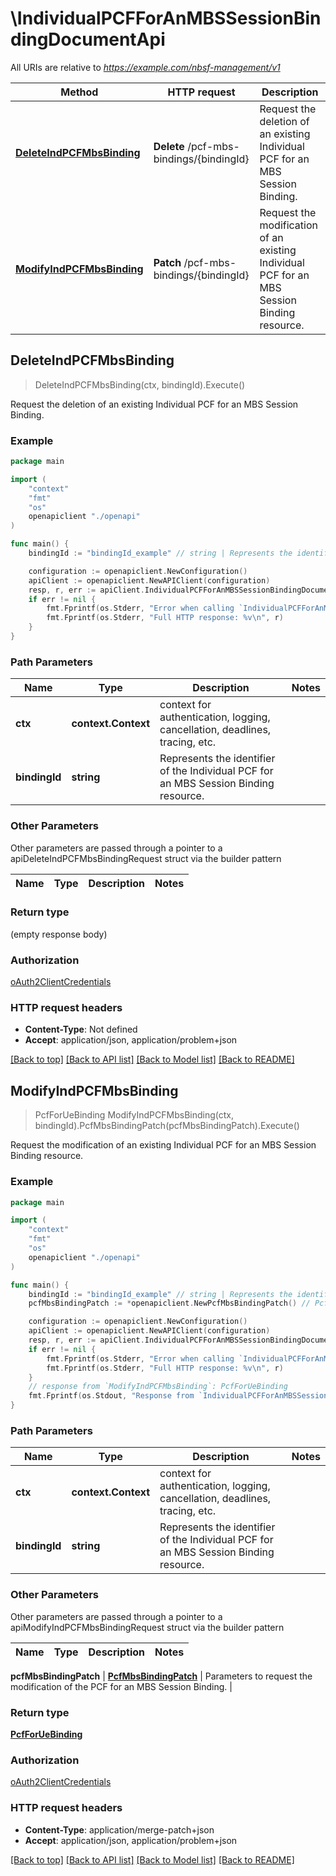 # \IndividualPCFForAnMBSSessionBindingDocumentApi

All URIs are relative to *https://example.com/nbsf-management/v1*

Method | HTTP request | Description
------------- | ------------- | -------------
[**DeleteIndPCFMbsBinding**](IndividualPCFForAnMBSSessionBindingDocumentApi.md#DeleteIndPCFMbsBinding) | **Delete** /pcf-mbs-bindings/{bindingId} | Request the deletion of an existing Individual PCF for an MBS Session Binding.
[**ModifyIndPCFMbsBinding**](IndividualPCFForAnMBSSessionBindingDocumentApi.md#ModifyIndPCFMbsBinding) | **Patch** /pcf-mbs-bindings/{bindingId} | Request the modification of an existing Individual PCF for an MBS Session Binding resource.



## DeleteIndPCFMbsBinding

> DeleteIndPCFMbsBinding(ctx, bindingId).Execute()

Request the deletion of an existing Individual PCF for an MBS Session Binding.

### Example

```go
package main

import (
    "context"
    "fmt"
    "os"
    openapiclient "./openapi"
)

func main() {
    bindingId := "bindingId_example" // string | Represents the identifier of the Individual PCF for an MBS Session Binding resource. 

    configuration := openapiclient.NewConfiguration()
    apiClient := openapiclient.NewAPIClient(configuration)
    resp, r, err := apiClient.IndividualPCFForAnMBSSessionBindingDocumentApi.DeleteIndPCFMbsBinding(context.Background(), bindingId).Execute()
    if err != nil {
        fmt.Fprintf(os.Stderr, "Error when calling `IndividualPCFForAnMBSSessionBindingDocumentApi.DeleteIndPCFMbsBinding``: %v\n", err)
        fmt.Fprintf(os.Stderr, "Full HTTP response: %v\n", r)
    }
}
```

### Path Parameters


Name | Type | Description  | Notes
------------- | ------------- | ------------- | -------------
**ctx** | **context.Context** | context for authentication, logging, cancellation, deadlines, tracing, etc.
**bindingId** | **string** | Represents the identifier of the Individual PCF for an MBS Session Binding resource.  | 

### Other Parameters

Other parameters are passed through a pointer to a apiDeleteIndPCFMbsBindingRequest struct via the builder pattern


Name | Type | Description  | Notes
------------- | ------------- | ------------- | -------------


### Return type

 (empty response body)

### Authorization

[oAuth2ClientCredentials](../README.md#oAuth2ClientCredentials)

### HTTP request headers

- **Content-Type**: Not defined
- **Accept**: application/json, application/problem+json

[[Back to top]](#) [[Back to API list]](../README.md#documentation-for-api-endpoints)
[[Back to Model list]](../README.md#documentation-for-models)
[[Back to README]](../README.md)


## ModifyIndPCFMbsBinding

> PcfForUeBinding ModifyIndPCFMbsBinding(ctx, bindingId).PcfMbsBindingPatch(pcfMbsBindingPatch).Execute()

Request the modification of an existing Individual PCF for an MBS Session Binding resource.

### Example

```go
package main

import (
    "context"
    "fmt"
    "os"
    openapiclient "./openapi"
)

func main() {
    bindingId := "bindingId_example" // string | Represents the identifier of the Individual PCF for an MBS Session Binding resource. 
    pcfMbsBindingPatch := *openapiclient.NewPcfMbsBindingPatch() // PcfMbsBindingPatch | Parameters to request the modification of the PCF for an MBS Session Binding.

    configuration := openapiclient.NewConfiguration()
    apiClient := openapiclient.NewAPIClient(configuration)
    resp, r, err := apiClient.IndividualPCFForAnMBSSessionBindingDocumentApi.ModifyIndPCFMbsBinding(context.Background(), bindingId).PcfMbsBindingPatch(pcfMbsBindingPatch).Execute()
    if err != nil {
        fmt.Fprintf(os.Stderr, "Error when calling `IndividualPCFForAnMBSSessionBindingDocumentApi.ModifyIndPCFMbsBinding``: %v\n", err)
        fmt.Fprintf(os.Stderr, "Full HTTP response: %v\n", r)
    }
    // response from `ModifyIndPCFMbsBinding`: PcfForUeBinding
    fmt.Fprintf(os.Stdout, "Response from `IndividualPCFForAnMBSSessionBindingDocumentApi.ModifyIndPCFMbsBinding`: %v\n", resp)
}
```

### Path Parameters


Name | Type | Description  | Notes
------------- | ------------- | ------------- | -------------
**ctx** | **context.Context** | context for authentication, logging, cancellation, deadlines, tracing, etc.
**bindingId** | **string** | Represents the identifier of the Individual PCF for an MBS Session Binding resource.  | 

### Other Parameters

Other parameters are passed through a pointer to a apiModifyIndPCFMbsBindingRequest struct via the builder pattern


Name | Type | Description  | Notes
------------- | ------------- | ------------- | -------------

 **pcfMbsBindingPatch** | [**PcfMbsBindingPatch**](PcfMbsBindingPatch.md) | Parameters to request the modification of the PCF for an MBS Session Binding. | 

### Return type

[**PcfForUeBinding**](PcfForUeBinding.md)

### Authorization

[oAuth2ClientCredentials](../README.md#oAuth2ClientCredentials)

### HTTP request headers

- **Content-Type**: application/merge-patch+json
- **Accept**: application/json, application/problem+json

[[Back to top]](#) [[Back to API list]](../README.md#documentation-for-api-endpoints)
[[Back to Model list]](../README.md#documentation-for-models)
[[Back to README]](../README.md)

